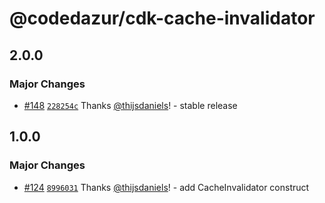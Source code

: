 # @codedazur/cdk-cache-invalidator

## 2.0.0

### Major Changes

- [#148](https://github.com/codedazur/toolkit/pull/148) [`228254c`](https://github.com/codedazur/toolkit/commit/228254c40e2fbafe26dc6bac7e394b23390da19f) Thanks [@thijsdaniels](https://github.com/thijsdaniels)! - stable release

## 1.0.0

### Major Changes

- [#124](https://github.com/codedazur/toolkit/pull/124) [`8996031`](https://github.com/codedazur/toolkit/commit/8996031f86872cf66ab42bb0ec1629079e4cb1c2) Thanks [@thijsdaniels](https://github.com/thijsdaniels)! - add CacheInvalidator construct
